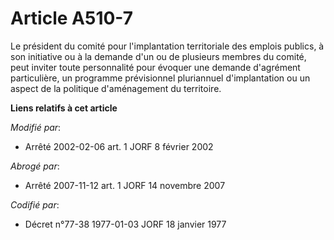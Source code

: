 # Article A510-7

Le président du comité pour l'implantation territoriale des emplois publics, à son initiative ou à la demande d'un ou de
plusieurs membres du comité, peut inviter toute personnalité pour évoquer une demande d'agrément particulière, un programme
prévisionnel pluriannuel d'implantation ou un aspect de la politique d'aménagement du territoire.

**Liens relatifs à cet article**

_Modifié par_:

  - Arrêté 2002-02-06 art. 1 JORF 8 février 2002

_Abrogé par_:

  - Arrêté 2007-11-12 art. 1 JORF 14 novembre 2007

_Codifié par_:

  - Décret n°77-38 1977-01-03 JORF 18 janvier 1977
